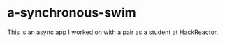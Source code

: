 # a-synchronous-swim
This is an async app I worked on with a pair as a student at [HackReactor](http://hackreactor.com).